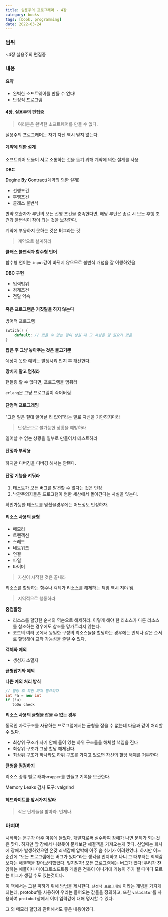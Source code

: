 ```yaml
---
title: 실용주의 프로그래머 - 4장
category: books
tags: [book, programming]
date: 2022-03-24
---
```


### 범위

~4장 실용주의 편집증

### 내용

#### **요약**

- 완벽한 소프트웨어를 만들 수 없다!
- 단정적 프로그램

#### 4장. 실용주의 편집증

> 여러분은 완벽한 소프트웨어를 만들 수 없다.

실용주의 프로그래머는 자기 자신 역시 믿지 않는다.

#### 계약에 의한 설계

소프트웨어 모듈이 서로 소통하는 것을 돕기 위해 계약에 의한 설계를 사용

**DBC**

**D**egine **B**y **C**ontract(계약의 의한 설계)

- 선행조건
- 후행조건
- 클래스 불변식

만약 호출자가 루틴의 모든 선행 조건을 충족한다면, 해당 루틴은 종료 시 모든 후행 조건과 불변식이 참이 되는 것을 보장한다.

계약에 부응하지 못하는 것은 **버그**라는 것

> 계약으로 설계하라

**클래스 불변식과 함수형 언어**

함수형 언어는 `input`값이 바뀌지 않으므로 불변식 개념을 잘 이행하였음

**DBC 구현**

- 입력법위
- 경계조건
- 전달 약속

#### 죽은 프로그램은 거짓말을 하지 않는다

방어적 프로그램

```c++
swtich() {
    default: // 있을 수 없는 일이 생길 때 그 사실을 알 필요가 있음
}
```

**잡은 후 그냥 놓아주는 것은 물고기뿐**

예상치 못한 예외는 발생시켜 인지 후 개선한다.

**망치지 말고 멈춰라**

핸들링 할 수 없다면, 프로그램을 멈춰라

`erlang`은 그냥 프로그램이 죽어버림

#### 단정적 프로그래밍

"그런 일은 절대 일어날 리 없어"라는 말로 자신을 기만하지마라

> 단정문으로 불가능한 상황을 예방하라

일어날 수 없는 상황을 일부로 만들어서 테스트하라

#### 단정과 부작용

하지만 디버깅을 디버깅 해서는 안됀다.

#### 단정 기능을 켜둬라

1. 테스트가 모든 버그를 발견할 수 없다는 것은 인정
2. 낙관주의자들은 프로그램이 험한 세상에서 돌아간다는 사실을 잊는다.

확인가능한 테스트를 맞췄을경우에는 어느정도 인정하자.

#### 리소스 사용의 균형

- 메모리
- 트랜잭션
- 스레드
- 네트워크
- 연결
- 파일
- 타이머

> 자신이 시작한 것은 끝내라

리소스를 할당하는 함수나 객체가 리소스를 해제하는 책임 역시 져야 됌.

> 지역적으로 행동하라

**중첩할당**

- 리소스를 할당한 순서의 역순으로 해제하라. 이렇게 해야 한 리소스가 다른 리소스를 참조하는 경우에도 참조를 망가트리지 않는다.
- 코드의 여러 곳에서 동일한 구성의 리소스들을 할당하는 경우에는 언제나 같은 순서로 할당해야 교착 가능성을 줄일 수 있다.

**객체와 예외**

- 생성자 소멸자

**균형잡기와 예외**

**나쁜 예외 처리 방식**

```c++
// 할당 후 확인 까지 필요하다
int *a = new int
if (!a)
   toDo check
```

**리소스 사용의 균형을 잡을 수 없는 경우**

동적인 자료구조를 사용하는 프로그램에서는 균형을 잡을 수 없는데 다음과 같이 처리할 수 있다.

- 최상위 구조가 자기 안에 들어 있는 하위 구조들을 해체할 책임을 진다
- 최상위 구조가 그냥 할당 해제된다.
- 최상위 구조가 하나라도 하위 구조를 가지고 있으면 자신의 할당 해제를 거부한다

**균형을 점검하기**

리소스 종류 별로 래퍼`wrapper`를 만들고 기록을 보관한다.

Memory Leaks 검사 도구: valgrind

#### 헤드라이트를 앞서가지 말라

> 작은 단계들을 밟아라. 언제나.

### 마치며

시작하는 문구가 아주 마음에 들었다. 개발자로써 실수하여 장애가 나면 문제가 되는것은 맞다. 하지만 앞 장에서 나왔듯이 문제보단 해결책을 가져오는게 맞다. 신입때는 회사에 장애가 발생하였으면 온갖 죄책감에 압박에 아주 숨 쉬기가 어려웠었다. 하지만 어느 순간에 "모든 프로그램에는 버그가 있다"라는 생각을 인지하고 나니 그 때부터는 죄책감보다는 해결책을 찾아보려했었다. 잊지말자! 모든 프로그램에는 버그가 있다! 우리가 찬양하는 애플이나 마이크로소프트등 개발은 건축이 아니기에 기능이 추가 될 때마다 모르는 버그가 생길 수도 있는것이다.

이 책에서는 그걸 피하기 위해 방법을 제시한다. `단정적 프로그래밍` 이라는 개념을 가지게 되는데, protobuf를 사용하여 우리는 들어오는 값들을 정의하고, 또한 `validator`를 사용하여 `protobuf`상에서 이미 입력값에 대해 명시할 수 있다.

그 외 메모리 할당과 관련해서도 좋은 내용이였다.
